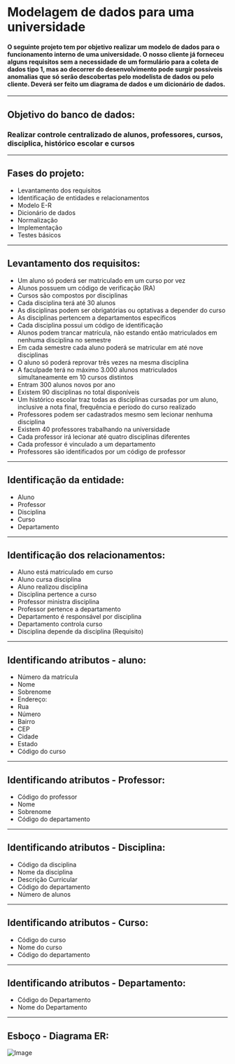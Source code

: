 # Modelagem de dados para uma universidade

#### O seguinte projeto tem por objetivo realizar um modelo de dados para o funcionamento interno de uma universidade. O nosso cliente já forneceu alguns requisitos sem a necessidade de um formulário para a coleta de dados tipo 1, mas ao decorrer do desenvolvimento pode surgir possíveis anomalias que só serão descobertas pelo modelista de dados ou pelo cliente. Deverá ser feito um diagrama de dados e um dicionário de dados. 

---

## Objetivo do banco de dados:
### Realizar controle centralizado de alunos, professores, cursos, disciplica, histórico escolar e cursos

---

## Fases do projeto:
- Levantamento dos requisitos
- Identificação de entidades e relacionamentos
- Modelo E-R
- Dicionário de dados
- Normalização
- Implementação
- Testes básicos

---

## Levantamento dos requisitos:
- Um aluno só poderá ser matriculado em um curso por vez
- Alunos possuem um código de verificação (RA)
- Cursos são compostos por disciplinas
- Cada disciplina terá até 30 alunos
- As disciplinas podem ser obrigatórias ou optativas a depender do curso
- As disciplinas pertencem a departamentos específicos
- Cada disciplina possui um código de identificação
- Alunos podem trancar matrícula, não estando então matriculados em nenhuma disciplina no semestre
- Em cada semestre cada aluno poderá se matricular em até nove disciplinas
- O aluno só poderá reprovar três vezes na mesma disciplina
- A faculpade terá no máximo 3.000 alunos matriculados simultaneamente em 10 cursos distintos
- Entram 300 alunos novos por ano
- Existem 90 disciplinas no total disponíveis
- Um histórico escolar traz todas as disciplinas cursadas por um aluno, inclusive a nota final, frequência e período do curso realizado
- Professores podem ser cadastrados mesmo sem lecionar nenhuma disciplina
- Existem 40 professores trabalhando na universidade
- Cada professor irá lecionar até quatro disciplinas diferentes
- Cada professor é vinculado a um departamento
- Professores são identificados por um código de professor

---

## Identificação da entidade:
- Aluno
- Professor
- Disciplina
- Curso
- Departamento

---

## Identificação dos relacionamentos:
- Aluno está matriculado em curso
- Aluno cursa disciplina
- Aluno realizou disciplina
- Disciplina pertence a curso
- Professor ministra disciplina
- Professor pertence a departamento
- Departamento é responsável por disciplina
- Departamento controla curso
- Disciplina depende da disciplina (Requisito)

---

## Identificando atributos - aluno:
- Número da matrícula
- Nome
- Sobrenome
- Endereço:
- Rua
- Número
- Bairro
- CEP
- Cidade
- Estado
- Código do curso 

---

## Identificando atributos - Professor:
- Código do professor
- Nome
- Sobrenome
- Código do departamento

---

## Identificando atributos - Disciplina:
- Código da disciplina
- Nome da disciplina
- Descrição Curricular
- Código do departamento
- Número de alunos

---

## Identificando atributos - Curso:
- Código do curso
- Nome do curso
- Código do departamento

---

## Identificando atributos - Departamento:
- Código do Departamento
- Nome do Departamento

---

## Esboço - Diagrama ER:
![Image](https://github.com/user-attachments/assets/c6273ee4-e595-44ba-92a1-48940d3ddfa6)

